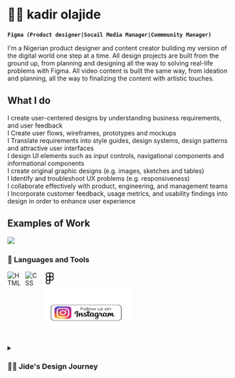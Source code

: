 # 🏄‍♂️ kadir olajide

**`Figma (Product designer|Socail Media Manager|Commmunity Manager)`**

I'm a Nigerian product designer and content creator building my version of the digital world one step at a time. All design projects are built from the ground up, from planning and designing all the way to solving real-life problems with Figma. All video content is built the same way, from ideation and planning, all the way to finalizing the content with artistic touches. 

## What I do
I create user-centered designs by understanding business requirements, and user feedback<br>
I Create user flows, wireframes, prototypes and mockups<br>
I Translate requirements into style guides, design systems, design patterns and attractive user interfaces<br>
I design UI elements such as input controls, navigational components and informational components<br>
I create original graphic designs (e.g. images, sketches and tables)<br>
I Identify and troubleshoot UX problems (e.g. responsiveness)<br>
I collaborate effectively with product, engineering, and management teams<br>
I Incorporate customer feedback, usage metrics, and usability findings into design in order to enhance user experience<br>

## Examples of Work
<img src="https://github.com/adriantwarog/adriantwarog/blob/master/covid19.gif" width="512" >

### 🧰 Languages and Tools

<img align="left" alt="HTML" width="30px" style="padding-right:10px;" src="https://cdn.jsdelivr.net/gh/devicons/devicon/icons/html5/html5-plain.svg" />
<img align="left" alt="CSS" width="30px" style="padding-right:10px;" src="https://cdn.jsdelivr.net/gh/devicons/devicon/icons/css3/css3-plain.svg" />
<img align="left" alt="CSS" width="30px" style="padding-right:10px;" src="https://github.com/Kadirolajide11/Kadirolajide/blob/main/figma.svg" />  
<br/>




[<img src="https://github.com/Kadirolajide11/Kadirolajide/blob/main/instgram.png" width="200" height="90"/>](https://www.youtube.com/c/fknight?sub_confirmation=1)


#

<details>
 <summary><h3>👨‍💻 Jide's Design Journey</h3></summary>
   I started my designer journey as a naive computer science enthusiast with a passion to learn everything I could about this tech world. And all the while, teaching myself html, css and adobe xd development with a dream to build my own app, but that soon got overshadowed by my desire to excel in FIGMA. A desire that landed me a UI/UX designer job upon graduation.
